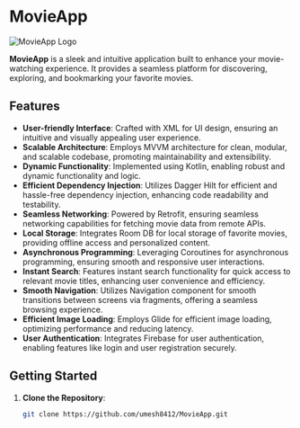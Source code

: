 # MovieApp

![MovieApp Logo](https://github.com/umesh8412/MovieApp/assets/138427988/fb645631-fa93-4ce5-82f1-1183568a8705)

**MovieApp** is a sleek and intuitive application built to enhance your movie-watching experience. It provides a seamless platform for discovering, exploring, and bookmarking your favorite movies.

## Features

- **User-friendly Interface**: Crafted with XML for UI design, ensuring an intuitive and visually appealing user experience.
- **Scalable Architecture**: Employs MVVM architecture for clean, modular, and scalable codebase, promoting maintainability and extensibility.
- **Dynamic Functionality**: Implemented using Kotlin, enabling robust and dynamic functionality and logic.
- **Efficient Dependency Injection**: Utilizes Dagger Hilt for efficient and hassle-free dependency injection, enhancing code readability and testability.
- **Seamless Networking**: Powered by Retrofit, ensuring seamless networking capabilities for fetching movie data from remote APIs.
- **Local Storage**: Integrates Room DB for local storage of favorite movies, providing offline access and personalized content.
- **Asynchronous Programming**: Leveraging Coroutines for asynchronous programming, ensuring smooth and responsive user interactions.
- **Instant Search**: Features instant search functionality for quick access to relevant movie titles, enhancing user convenience and efficiency.
- **Smooth Navigation**: Utilizes Navigation component for smooth transitions between screens via fragments, offering a seamless browsing experience.
- **Efficient Image Loading**: Employs Glide for efficient image loading, optimizing performance and reducing latency.
- **User Authentication**: Integrates Firebase for user authentication, enabling features like login and user registration securely.

## Getting Started

1. **Clone the Repository**:

   ```bash
   git clone https://github.com/umesh8412/MovieApp.git

